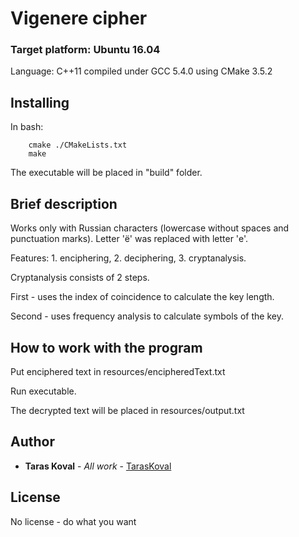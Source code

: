# Vigenere cipher 

### Target platform: Ubuntu 16.04

Language: C++11 compiled under GCC 5.4.0 using CMake 3.5.2

## Installing

In bash:

```
    cmake ./CMakeLists.txt
    make
```

The executable will be placed in "build" folder.

## Brief description

Works only with Russian characters (lowercase without spaces and punctuation marks).
Letter 'ё' was replaced with letter 'е'.

Features: 1. enciphering, 2. deciphering, 3. cryptanalysis.

Cryptanalysis consists of 2 steps.

First - uses the index of coincidence to calculate the key length.

Second - uses frequency analysis to calculate symbols of the key.

## How to work with the program

Put enciphered text in resources/encipheredText.txt

Run executable.

The decrypted text will be placed in resources/output.txt

## Author

* **Taras Koval** - *All work* - [TarasKoval](https://github.com/TarasKoval)

## License

No license - do what you want
